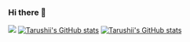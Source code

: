 ### Hi there 👋
![](https://komarev.com/ghpvc/?username=2022tgoel)
[![Tarushii's GitHub stats](https://github-readme-stats.vercel.app/api?username=2022tgoel)](https://github.com/2022tgoel/github-readme-stats)
[![Tarushii's GitHub stats](https://github-readme-stats.vercel.app/api/top-langs/?username=2022tgoel&layout=compact)](https://github.com/2022tgoel/github-readme-stats)



<!--
**2022tgoel/2022tgoel** is a ✨ _special_ ✨ repository because its `README.md` (this file) appears on your GitHub profile.

Here are some ideas to get you started:

- 🔭 I’m currently working on ...
- 🌱 I’m currently learning ...
- 👯 I’m looking to collaborate on ...
- 🤔 I’m looking for help with ...
- 💬 Ask me about ...
- 📫 How to reach me: ...
- 😄 Pronouns: ...
- ⚡ Fun fact: ...
-->

